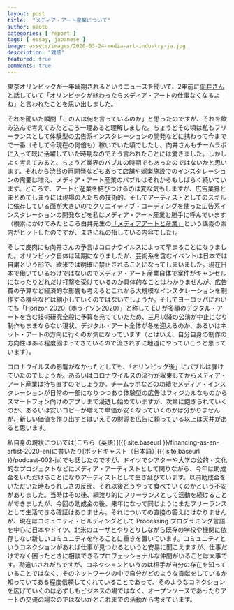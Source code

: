 ```yaml
---
layout: post
title:  "メディア・アート産業について"
author: naoto
categories: [ report ]
tags: [ essay, japanese ]
image: assets/images/2020-03-24-media-art-industry-ja.jpg
description: "雑感"
featured: true
comments: true
---
```


東京オリンピックが一年延期されるというニュースを聞いて、2年前に[向井さん](http://mukaitakeshi.org/ja/)と話していて「オリンピックが終わったらメディア・アートの仕事なくなるよね」と言われたことを思い出しました。

それを聞いた瞬間「この人は何を言っているのか」と思ったのですが、それを飲み込んで考えてみたところ一理あると理解しました。ちょうどその頃は私もフリーランスとして体験型の広告系インスタレーションの開発などに携わって今までで一番（そして今現在の何倍も）稼いでいた頃でしたし、向井さんもチームラボに入って既に活躍していた時期なのでそう言われたことには驚きました。しかしよく考えてみると、ちょうど業界のバブルの時期でもあったのではないかと思います。それから渋谷の再開発などもあって店舗や娯楽施設でのインスタレーションの需要は増え、メディア・アート産業のバブルはそれからもしばらく続いています。ところで、アートと産業を結びつけるのは変な気もしますが、広告業界とまとめてしまうには現場の人たちの技術的、そしてアーティストとしてのスキルに依存している面が大きいのでクリエイティブ・コーディングを使った広告系インスタレーションの開発などを私はメディア・アート産業と勝手に呼んでいます（検索にかけてみたところ白井先生の[「メディアアートと産業」](http://blog.shirai.la/blog/2017/01/20170117sorakado/)という講義の案内がヒットしたのですが、まさに私の指している内容でした）。

そして皮肉にも向井さんの予言はコロナウイルスによって早まることになりました。オリンピック自体は延期になりましたが、芸術系を含むイベントは日本では自粛という形で、欧米では明確に禁止されることになってしまいました。現在日本で働いているわけではないのでメディア・アート産業自体で案件がキャンセルになったりどれだけ打撃を受けているのか具体的なことはわかりませんが、広告費の予算など経済的な影響も考えるとこれから大規模なインスタレーションを制作する機会などは縮小していくのではないでしょうか。そしてヨーロッパにおいても「Horizon 2020（ホライゾン2020）」と称して EU が多額のデジタル・アートを含む技術研究全般に予算を充てていたため、三月以降の公演が中止になり制作もままならない現状、デジタル・アート全体が冬を迎えるのか、あるいはネット・アートの方向に行くのか気になっています（とはいえ、自分自身の制作の方向性はある程度固まってきているので流されずに地道にやっていこうと思っています）。

コロナウイルスの影響がなかったとしても、「オリンピック後」にバブルは弾けていたのでしょうか。あるいはコロナウイルスの流行が収束してからメディア・アート産業は持ち直すのでしょうか。チームラボなどの功績でメディア・インスタレーションが日常の一部になりつつあり体験型の広告はフィジカルなものからスマートフォン向けのアプリまで浸透し始めていますが、次第に飽きられていくのか、あるいは安いコピーが増えて単価が安くなっていくのかは分かりませんが、新しい価値を作り出すとはいえその財源を広告に頼っている以上は天井があると思います。

私自身の現状については[こちら（英語）]({{ site.baseurl }}/financing-as-an-artist-2020-en)に書いたり[ポッドキャスト（日本語）]({{ site.baseurl }}/podcast-002-ja)でも話したのですが、ドイツでシアターや大学の公的・文化的なプロジェクトなどにメディア・アーティストとして関りながら、今年は助成金をいただけることになりアーティストとして生き延びています。以前助成金をいただいた時もうれしさの反面、それ以後どうやって食べていくのかという不安がありました。当時はその後、綱渡り的にフリーランスとして活動を続けることができましたが、今回の助成金の後、来年になって同じようにまたフリーランスとして生活できる確証はありません。それについての直接の答えにはなりませんが、現在はコミュニティ・ビルディングとして Processing プログラミング言語を中心に日本やドイツ、北米のユーザとやりとりしながら既存の学校や機関に依存しない新しいコミュニティを作ることに重きを置いています。コミュニティというコネクションがあれば仕事が見つかるというと安易に聞こえますが、仕事だけでなく困ったときに相談できるプロフェッショナルな仲間がいることは大事です。勘違いされがちですが、コネクションというのは相手が自分の存在を知っていることではなく、そのネットワークの中で自分がどのような貢献をしているか知っていてある程度信頼してくれていることであって、そのようなコネクションを広げていくのは必ずしもビジネスの場ではなく、オープンソースであったりアートの交流の場なのではないかとこれまでの活動から考えています。
